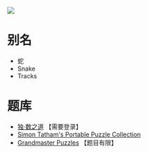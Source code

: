 ![](https://www.chiark.greenend.org.uk/~sgtatham/puzzles/tracks-web.png)

# 别名
- 蛇
- Snake
- Tracks

# 题库
- [独·数之道](http://www.sudokufans.org.cn/lx/she.index.php?w=10) 【需要登录】
- [Simon Tatham's Portable Puzzle Collection](https://www.chiark.greenend.org.uk/~sgtatham/puzzles/js/tracks.html)
- [Grandmaster Puzzles](https://www.gmpuzzles.com/blog/category/loop/snake/) 【题目有限】
